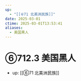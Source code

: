 ```yaml
---
up:
  - "[[⑥71 北美洲民族]]"
date: 2025-03-01
ctime: 2025-03-01T13:53:41
aliases:
  - 美国黑人
---
```


# ⑥712.3 美国黑人

- up: [[⑥71 北美洲民族]]
